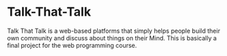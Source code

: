 # Talk-That-Talk
Talk That Talk is a web-based platforms that simply helps people build their own community and discuss about things on their Mind. This is basically a final project for the web programming course.
